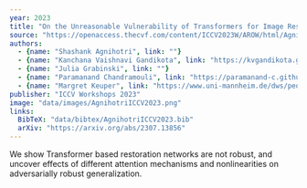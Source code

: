 ```yaml
---
year: 2023
title: "On the Unreasonable Vulnerability of Transformers for Image Restoration - and an easy fix"
source: "https://openaccess.thecvf.com/content/ICCV2023W/AROW/html/Agnihotri_On_the_Unreasonable_Vulnerability_of_Transformers_for_Image_Restoration_-_ICCVW_2023_paper.html"
authors:
  - {name: "Shashank Agnihotri", link: ""}
  - {name: "Kanchana Vaishnavi Gandikota", link: "https://kvgandikota.github.io/"}
  - {name: "Julia Grabinski", link: ""}
  - {name: "Paramanand Chandramouli", link: "https://paramanand-c.github.io/"}
  - {name: "Margret Keuper", link: "https://www.uni-mannheim.de/dws/people/professors/prof-dr-ing-margret-keuper/"}
publisher: "ICCV Workshops 2023"
image: "data/images/AgnihotriICCV2023.png"
links:
  BibTeX: "data/bibtex/AgnihotriICCV2023.bib"
  arXiv: "https://arxiv.org/abs/2307.13856"
---
```

We show Transformer based restoration networks are not robust, and uncover effects of different attention mechanisms and nonlinearities on adversarially robust generalization.
